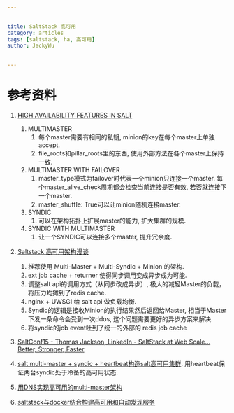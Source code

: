 ```yaml
---

   
title: SaltStack 高可用   
category: articles  
tags: [saltstack, ha, 高可用]  
author: JackyWu  
  

---
```



# 参考资料

1. [HIGH AVAILABILITY FEATURES IN SALT](https://docs.saltstack.com/en/latest/topics/highavailability/index.html)
    1. MULTIMASTER
        1. 每个master需要有相同的私钥, minion的key在每个master上单独accept.
        1. file_roots和pillar_roots里的东西, 使用外部方法在各个master上保持一致.
    1. MULTIMASTER WITH FAILOVER
        1. master_type模式为failover时代表一个minion只连接一个master. 每个master_alive_check周期都会检查当前连接是否有效, 若否就连接下一个master.
        1. master_shuffle: True可以让minion随机连接master.
    1. SYNDIC
        1. 可以在架构拓扑上扩展master的能力, 扩大集群的规模.
    1. SYNDIC WITH MULTIMASTER
        1. 让一个SYNDIC可以连接多个master, 提升冗余度.
        
1. [Saltstack 高可用架构漫谈](http://devopstarter.info/saltstack-ha-arch/)
    1. 推荐使用 Multi-Master + Multi-Syndic + Minion 的架构.
    1. ext job cache + returner 使得同步调用变成异步成为可能.
    1. 调整salt api的调用方式（从同步改成异步）, 极大的减轻Master的负载，将压力均摊到了redis cache.
    1. nginx + UWSGI 给 salt api 做负载均衡.
    1. Syndic的逻辑是接收Minion的执行结果然后返回给Master, 相当于Master下发一条命令会受到一次ddos, 这个问题需要更好的异步方案来解决.
    1. 将syndic的job event吐到了统一的外部的 redis job cache
1. [SaltConf15 - Thomas Jackson, LinkedIn - SaltStack at Web Scale…Better, Stronger, Faster](https://www.youtube.com/watch?v=qjFOY-QrW_k)
1. [salt multi-master + syndic + heartbeat构造salt高可用集群](http://www.mageyoyo.com/?p=537). 用heartbeat保证两台syndic处于冷备的高可用状态.
1. [用DNS实现高可用的multi-master架构](http://www.cnblogs.com/renolei/p/4725455.html)
1. [saltstack与docker结合构建高可用和自动发现服务](http://liuping0906.blog.51cto.com/2516248/1575975)